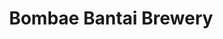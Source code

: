 ---
description: "A trendy beer brand for Millennials & Gen Zs! Inspired by typefaces, the brand's tone, audience, palettes and lifestyle speak volumes!"
layout: "bombae-bantai-brewery"
resources:
  - src: "assets/cover.jpg"
    title: "Cover for Bombae Bantai Brewery"
  - src: "assets/dieline.png"
    title: "2D layout of the box-packaging for the beer cans"
  - src: "assets/flavour-1.png"
    title: "Icon for Sugarush India Pale Ale flavour"
  - src: "assets/flavour-2.png"
    title: "Icon for Sweet Lime Blonde flavour"
  - src: "assets/flavour-3.png"
    title: "Icon for Cumin Wheat Ale flavour"
  - src: "assets/grid.jpg"
    title: "The grid used to generate labels for the beer cans"
  - src: "assets/label-1.jpg"
    title: "Label for a beer can of the Sugarush India Pale Ale flavour"
  - src: "assets/label-2.jpg"
    title: "Label for a beer can of the Sweet Lime Blonde flavour"
  - src: "assets/label-3.jpg"
    title: "Label for a beer can of the Cumin Wheat Ale flavour"
  - src: "assets/mockup-1.jpg"
    title: "Mockup of all 3 flavours of beer cans"
  - src: "assets/mockup-2.jpg"
    title: "Mockup of Cumin Wheat Ale flavour of beer can"
  - src: "assets/mockup-3.jpg"
    title: "Mockup of Sweet Lime Blonde flavour of beer can"
  - src: "assets/mockup-4.png"
    title: "Mockup of Cumin Wheat Ale flavour of beer can along with its label"
  - src: "assets/mockup-5.jpg"
    title: "Mockup of Sugarush India Pale Ale flavour of beer can"
  - src: "assets/mockup-6.jpg"
    title: "Mockup of all flavours of beer cans stacked together"
  - src: "assets/mockup-7.jpg"
    title: "Mockup of Sweet Lime Blonde and Cumin Wheat Ale of beer cans along with the boxes"
  - src: "assets/mockup-8.jpg"
    title: "Mockup of Cumin Wheat Ale of beer cans along with the boxes"
  - src: "assets/mockup-9.jpg"
    title: "Mockup of all beer cans in the box"
  - src: "assets/mockup-10.jpg"
    title: "Mockup of several coasters stacked together"
  - src: "assets/mockup-11.jpg"
    title: "Mockup of two coasters stacked together"
  - src: "assets/mockup-12.jpg"
    title: "Mockup of branded beer glasses"
  - src: "assets/mockup-13.jpg"
    title: "Mockup of branded beer glasses"
  - src: "assets/moodboard-1.jpg"
    title: "Moodboard 1 referred for generating the art style"
  - src: "assets/moodboard-2.jpg"
    title: "Moodboard 1 referred for generating the art style"
  - src: "assets/typography-1.png"
    title: "Logo typography variant 1"
  - src: "assets/typography-2.png"
    title: "Logo typography variant 2"
  - src: "assets/typography-3.png"
    title: "Logo typography variant 3"
  - src: "assets/typography-4.png"
    title: "Logo typography variant 4"
title: "Bombae Bantai Brewery"
weight: 7
---
